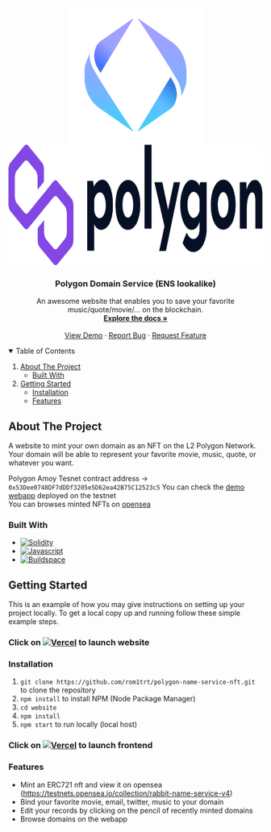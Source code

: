 <!-- PROJECT LOGO -->
<br />
<p align="center">
  <a href="https://github.com/rom1trt/polygon-name-service-nft">
    <img src="img/ensLogo.png" alt="Logo" width="270" height="270">
    <img src="img/polygonLogo.png" alt="Logo" width="780" height="240">
  </a>

  <h3 align="center">Polygon Domain Service (ENS lookalike)</h3>

  <p align="center">
    An awesome website that enables you to save your favorite music/quote/movie/... on the blockchain.
    <br />
    <a href="https://github.com/rom1trt/polygon-name-service-nft"><strong>Explore the docs »</strong></a>
    <br />
    <br />
    <a href="https://github.com/rom1trt/polygon-name-service-nft">View Demo</a>
    ·
    <a href="https://github.com/rom1trt/polygon-name-service-nft/issues">Report Bug</a>
    ·
    <a href="https://github.com/rom1trt/polygon-name-service-nft/issues">Request Feature</a>
  </p>
</p>

<!-- TABLE OF CONTENTS -->
<details open="open">
  <summary>Table of Contents</summary>
  <ol>
    <li>
      <a href="#about-the-project">About The Project</a>
      <ul>
        <li><a href="#built-with">Built With</a></li>
      </ul>
    </li>
    <li>
      <a href="#getting-started">Getting Started</a>
      <ul>
        <li><a href="#installation">Installation</a></li>
        <li><a href="#features">Features</a></li>
      </ul>
    </li>
  </ol>
</details>

<!-- ABOUT THE PROJECT -->

## About The Project

A website to mint your own domain as an NFT on the L2 Polygon Network. Your domain will be able to represent your favorite movie, music, quote, or whatever you want.

Polygon Amoy Tesnet contract address -> `0x53Dee0748DF7dDDf3205e5D62ea42B75C12523c5`
You can check the [demo webapp](https://polygon-name-service-nft.vercel.app/) deployed on the testnet  
You can browses minted NFTs on [opensea](https://testnets.opensea.io/collection/rabbit-name-service-v4)

### Built With

- [![Solidity](https://img.shields.io/badge/solidity-grey?style=for-the-badge&logo=solidity&logoColor=white)](https://www.solidity.io/)
- [![Javascript](https://img.shields.io/badge/JavaScript-F7DF1E?style=for-the-badge&logo=javascript&logoColor=black)](https://www.javascript.com/)
- [![Buildspace](https://img.shields.io/badge/buildspace-purple?style=for-the-badge&logo=buildspace&logoColor=black)](https://buildspace.so/)

<!-- GETTING STARTED -->

## Getting Started

This is an example of how you may give instructions on setting up your project locally.
To get a local copy up and running follow these simple example steps.

### Click on [![Vercel](https://img.shields.io/badge/Vercel-000000?style=for-the-badge&logo=vercel&logoColor=white)](polygon-name-service-nft.vercel.app) to launch website

### Installation

1. `git clone https://github.com/rom1trt/polygon-name-service-nft.git` to clone the repository
2. `npm install` to install NPM (Node Package Manager)
3. `cd website`
4. `npm install`
5. `npm start` to run locally (local host)

### Click on [![Vercel](https://img.shields.io/badge/Vercel-000000?style=for-the-badge&logo=vercel&logoColor=white)](polygon-name-service-nft.vercel.app) to launch frontend

### Features

- Mint an ERC721 nft and view it on opensea (https://testnets.opensea.io/collection/rabbit-name-service-v4)
- Bind your favorite movie, email, twitter, music to your domain
- Edit your records by clicking on the pencil of recently minted domains
- Browse domains on the webapp
